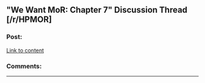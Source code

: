 ## "We Want MoR: Chapter 7" Discussion Thread [/r/HPMOR]

### Post:

[Link to content](https://www.reddit.com/r/HPMOR/comments/e1fs9u/we_want_mor_chapter_7_discussion_thread)

### Comments:

---

